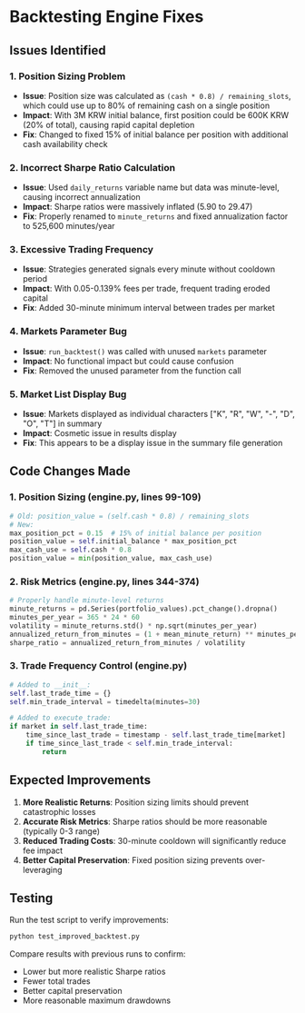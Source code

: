 # Backtesting Engine Fixes

## Issues Identified

### 1. **Position Sizing Problem**
- **Issue**: Position size was calculated as `(cash * 0.8) / remaining_slots`, which could use up to 80% of remaining cash on a single position
- **Impact**: With 3M KRW initial balance, first position could be 600K KRW (20% of total), causing rapid capital depletion
- **Fix**: Changed to fixed 15% of initial balance per position with additional cash availability check

### 2. **Incorrect Sharpe Ratio Calculation**
- **Issue**: Used `daily_returns` variable name but data was minute-level, causing incorrect annualization
- **Impact**: Sharpe ratios were massively inflated (5.90 to 29.47)
- **Fix**: Properly renamed to `minute_returns` and fixed annualization factor to 525,600 minutes/year

### 3. **Excessive Trading Frequency**
- **Issue**: Strategies generated signals every minute without cooldown period
- **Impact**: With 0.05-0.139% fees per trade, frequent trading eroded capital
- **Fix**: Added 30-minute minimum interval between trades per market

### 4. **Markets Parameter Bug**
- **Issue**: `run_backtest()` was called with unused `markets` parameter
- **Impact**: No functional impact but could cause confusion
- **Fix**: Removed the unused parameter from the function call

### 5. **Market List Display Bug**
- **Issue**: Markets displayed as individual characters ["K", "R", "W", "-", "D", "O", "T"] in summary
- **Impact**: Cosmetic issue in results display
- **Fix**: This appears to be a display issue in the summary file generation

## Code Changes Made

### 1. Position Sizing (engine.py, lines 99-109)
```python
# Old: position_value = (self.cash * 0.8) / remaining_slots
# New:
max_position_pct = 0.15  # 15% of initial balance per position
position_value = self.initial_balance * max_position_pct
max_cash_use = self.cash * 0.8
position_value = min(position_value, max_cash_use)
```

### 2. Risk Metrics (engine.py, lines 344-374)
```python
# Properly handle minute-level returns
minute_returns = pd.Series(portfolio_values).pct_change().dropna()
minutes_per_year = 365 * 24 * 60
volatility = minute_returns.std() * np.sqrt(minutes_per_year)
annualized_return_from_minutes = (1 + mean_minute_return) ** minutes_per_year - 1
sharpe_ratio = annualized_return_from_minutes / volatility
```

### 3. Trade Frequency Control (engine.py)
```python
# Added to __init__:
self.last_trade_time = {}
self.min_trade_interval = timedelta(minutes=30)

# Added to execute_trade:
if market in self.last_trade_time:
    time_since_last_trade = timestamp - self.last_trade_time[market]
    if time_since_last_trade < self.min_trade_interval:
        return
```

## Expected Improvements

1. **More Realistic Returns**: Position sizing limits should prevent catastrophic losses
2. **Accurate Risk Metrics**: Sharpe ratios should be more reasonable (typically 0-3 range)
3. **Reduced Trading Costs**: 30-minute cooldown will significantly reduce fee impact
4. **Better Capital Preservation**: Fixed position sizing prevents over-leveraging

## Testing

Run the test script to verify improvements:
```bash
python test_improved_backtest.py
```

Compare results with previous runs to confirm:
- Lower but more realistic Sharpe ratios
- Fewer total trades
- Better capital preservation
- More reasonable maximum drawdowns